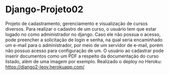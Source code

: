 # Django-Projeto02
Projeto de cadastramento, gerenciamento e visualização de cursos diversos.
Para realizar o cadastro de um curso, o usuário tem que estar logado no como administrador no django. Caso ele não possua o acesso, pode preencher a solicitação de login e senha, na qual seria encaminhado um e-mail para o administrador, por meio de um servidor de e-mail, porém não possuo acesso para configuração de um.
O usuário ao cadastrar pode inserir documentos como um PDF a respeito da documentação do curso listado, além de uma imagem por exemplo.
Realizado o deploy no Heroku: https://django2-leov.herokuapp.com/
